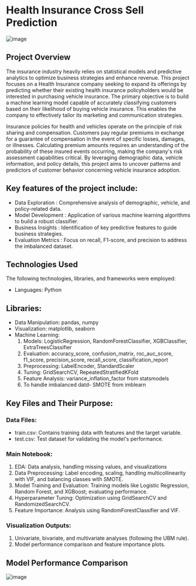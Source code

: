 
# Health Insurance Cross Sell Prediction

![image](https://github.com/user-attachments/assets/2c8bab68-1bb3-4949-a484-c4413e91c6fc)


## Project Overview
The insurance industry heavily relies on statistical models and predictive analytics to optimize business strategies and enhance revenue. This project focuses on a Health Insurance company seeking to expand its offerings by predicting whether their existing health insurance policyholders would be interested in purchasing vehicle insurance. The primary objective is to build a machine learning model capable of accurately classifying customers based on their likelihood of buying vehicle insurance. This enables the company to effectively tailor its marketing and communication strategies.

Insurance policies for health and vehicles operate on the principle of risk sharing and compensation. Customers pay regular premiums in exchange for a guarantee of compensation in the event of specific losses, damages, or illnesses. Calculating premium amounts requires an understanding of the probability of these insured events occurring, making the company's risk assessment capabilities critical. By leveraging demographic data, vehicle information, and policy details, this project aims to uncover patterns and predictors of customer behavior concerning vehicle insurance adoption.

## Key features of the project include:
* Data Exploration : Comprehensive analysis of demographic, vehicle, and policy-related data.
* Model Development : Application of various machine learning algorithms to build a robust classifier.
* Business Insights : Identification of key predictive features to guide business strategies.
* Evaluation Metrics : Focus on recall, F1-score, and precision to address the imbalanced dataset.

## Technologies Used
The following technologies, libraries, and frameworks were employed:
* Languages: Python
## Libraries:
* Data Manipulation: pandas, numpy
* Visualization: matplotlib, seaborn
* Machine Learning:
  1) Models: LogisticRegression, RandomForestClassifier, XGBClassifier, ExtraTreesClassifier
  2) Evaluation: accuracy_score, confusion_matrix, roc_auc_score, f1_score, precision_score, recall_score, classification_report
  3) Preprocessing: LabelEncoder, StandardScaler
  4) Tuning: GridSearchCV, RepeatedStratifiedKFold
  5) Feature Analysis: variance_inflation_factor from statsmodels
  6) To handle imbalanced datd- SMOTE from imblearn


## Key Files and Their Purpose:
### Data Files:
* train.csv: Contains training data with features and the target variable.
* test.csv: Test dataset for validating the model's performance.
### Main Notebook:
1) EDA: Data analysis, handling missing values, and visualizations
2) Data Preprocessing: Label encoding, scaling, handling multicollinearity with VIF, and balancing classes with SMOTE.
3) Model Training and Evaluation: Training models like Logistic Regression, Random Forest, and XGBoost; evaluating performance.
4) Hyperparameter Tuning: Optimization using GridSearchCV and RandomizedSearchCV.
5) Feature Importance: Analysis using RandomForestClassifier and VIF.
### Visualization Outputs:
1) Univariate, bivariate, and multivariate analyses (following the UBM rule).
2) Model performance comparison and feature importance plots.


## Model Performance Comparison
![image](https://github.com/user-attachments/assets/2a70a871-61a6-4259-ab3f-e733c41471c9)

